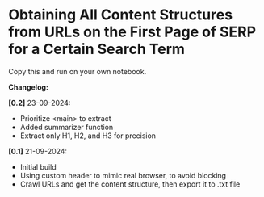 # Obtaining All Content Structures from URLs on the First Page of SERP for a Certain Search Term

Copy this and run on your own notebook.

**Changelog:**

**[0.2]** 23-09-2024:
- Prioritize \<main> to extract
- Added summarizer function
- Extract only H1, H2, and H3 for precision


**[0.1]** 21-09-2024:
- Initial build
- Using custom header to mimic real browser, to avoid blocking
- Crawl URLs and get the content structure, then export it to .txt file
